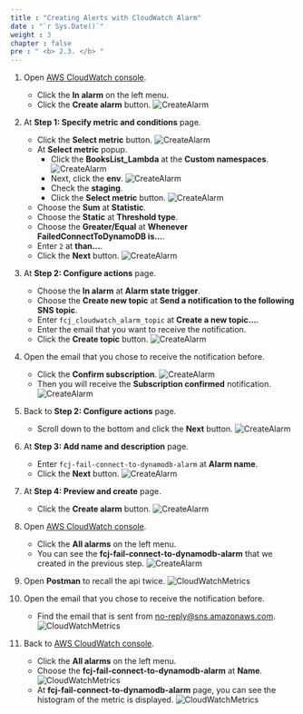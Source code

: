 ```yaml
---
title : "Creating Alerts with CloudWatch Alarm"
date : "`r Sys.Date()`"
weight : 3
chapter : false
pre : " <b> 2.3. </b> "
---
```


1. Open [AWS CloudWatch console](https://us-east-1.console.aws.amazon.com/cloudwatch/home?region=us-east-1).
    - Click the **In alarm** on the left menu.
    - Click the **Create alarm** button.
      ![CreateAlarm](/images/temp/1/23.png?width=90pc)

2. At **Step 1: Specify metric and conditions** page.
    - Click the **Select metric** button.
      ![CreateAlarm](/images/temp/1/24.png?width=90pc)
    - At **Select metric** popup.
      - Click the **BooksList_Lambda** at the **Custom namespaces**.
        ![CreateAlarm](/images/temp/1/25.png?width=90pc)
      - Next, click the **env**.
        ![CreateAlarm](/images/temp/1/26.png?width=90pc)
      - Check the **staging**.
      - Click the **Select metric** button.
        ![CreateAlarm](/images/temp/1/27.png?width=90pc)
    - Choose the **Sum** at **Statistic**.
    - Choose the **Static** at **Threshold type**.
    - Choose the **Greater/Equal** at **Whenever FailedConnectToDynamoDB is...**.
    - Enter `2` at **than...**.
    - Click the **Next** button.
      ![CreateAlarm](/images/temp/1/28.png?width=90pc)

3. At **Step 2: Configure actions** page.
    - Choose the **In alarm** at **Alarm state trigger**.
    - Choose the **Create new topic** at **Send a notification to the following SNS topic**.
    - Enter `fcj_cloudwatch_alarm_topic` at **Create a new topic…**.
    - Enter the email that you want to receive the notification.
    - Click the **Create topic** button.
      ![CreateAlarm](/images/temp/1/29.png?width=90pc)

4. Open the email that you chose to receive the notification before.
    - Click the **Confirm subscription**.
      ![CreateAlarm](/images/temp/1/30.png?width=90pc)
    - Then you will receive the **Subscription confirmed** notification.
      ![CreateAlarm](/images/temp/1/31.png?width=90pc)

5. Back to **Step 2: Configure actions** page.
    - Scroll down to the bottom and click the **Next** button.
      ![CreateAlarm](/images/temp/1/32.png?width=90pc)

6. At **Step 3: Add name and description** page.
    - Enter `fcj-fail-connect-to-dynamodb-alarm` at **Alarm name**.
    - Click the **Next** button.
      ![CreateAlarm](/images/temp/1/33.png?width=90pc)

7. At **Step 4: Preview and create** page.
    - Click the **Create alarm** button.
      ![CreateAlarm](/images/temp/1/34.png?width=90pc)

8. Open [AWS CloudWatch console](https://us-east-1.console.aws.amazon.com/cloudwatch/home?region=us-east-1).
    - Click the **All alarms** on the left menu.
    - You can see the **fcj-fail-connect-to-dynamodb-alarm** that we created in the previous step.
      ![CreateAlarm](/images/temp/1/35.png?width=90pc)

9. Open **Postman** to recall the api twice.
    ![CloudWatchMetrics](/images/temp/1/9.png?width=90pc)

10. Open the email that you chose to receive the notification before.
    - Find the email that is sent from <no-reply@sns.amazonaws.com>.
      ![CloudWatchMetrics](/images/temp/1/36.png?width=90pc)

11. Back to [AWS CloudWatch console](https://us-east-1.console.aws.amazon.com/cloudwatch/home?region=us-east-1).
    - Click the **All alarms** on the left menu.
    - Choose the **fcj-fail-connect-to-dynamodb-alarm** at **Name**.
      ![CloudWatchMetrics](/images/temp/1/37.png?width=90pc)
    - At **fcj-fail-connect-to-dynamodb-alarm** page, you can see the histogram of the metric is displayed.
      ![CloudWatchMetrics](/images/temp/1/38.png?width=90pc)
